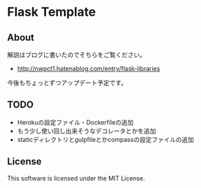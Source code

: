 # Flask Template

## About

解説はブログに書いたのでそちらをご覧ください。

- http://nwpct1.hatenablog.com/entry/flask-libraries

今後もちょっとずつアップデート予定です。

## TODO

- Herokuの設定ファイル・Dockerfileの追加
- もう少し使い回し出来そうなデコレータとかを追加
- staticディレクトリとgulpfileとかcompassの設定ファイルの追加

## License

This software is licensed under the MIT License.

